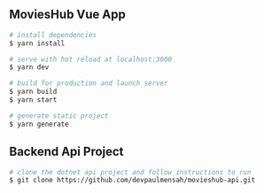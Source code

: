 ## MoviesHub Vue App

```bash
# install dependencies
$ yarn install

# serve with hot reload at localhost:3000
$ yarn dev

# build for production and launch server
$ yarn build
$ yarn start

# generate static project
$ yarn generate
```

## Backend Api Project
```bash
# clone the dotnet api project and follow instructions to run
$ git clone https://github.com/devpaulmensah/movieshub-api.git
```
